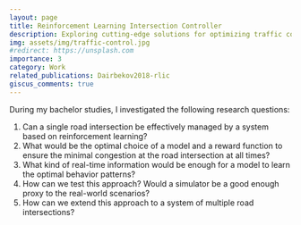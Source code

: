 ```yaml
---
layout: page
title: Reinforcement Learning Intersection Controller
description: Exploring cutting-edge solutions for optimizing traffic control, a fundamental challenge in modern society, using the power of reinforcement learning algorithms
img: assets/img/traffic-control.jpg
#redirect: https://unsplash.com
importance: 3
category: Work
related_publications: Dairbekov2018-rlic
giscus_comments: true
---
```


During my bachelor studies, I investigated the following research questions:

1. Can a single road intersection be effectively managed by a system based on reinforcement learning?
2. What would be the optimal choice of a model and a reward function to ensure the minimal congestion at the road intersection at all times?
3. What kind of real-time information would be enough for a model to learn the optimal behavior patterns?
4. How can we test this approach? Would a simulator be a good enough proxy to the real-world scenarios?
5. How can we extend this approach to a system of multiple road intersections?